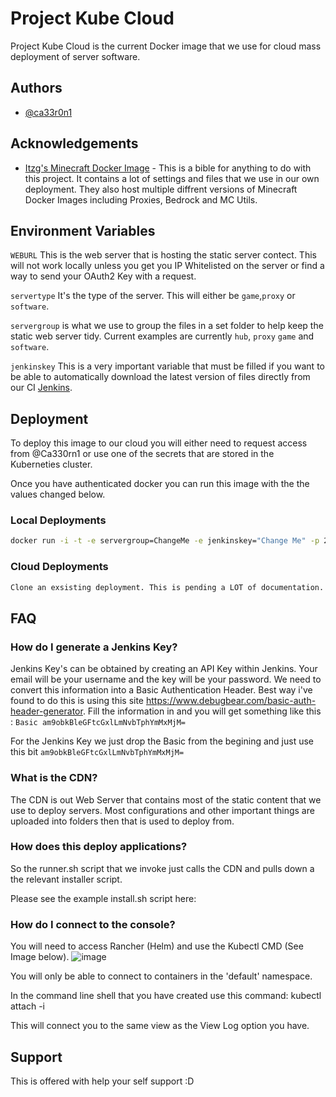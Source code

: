 # Project Kube Cloud

Project Kube Cloud is the current Docker image that we use for cloud mass deployment of server software.

## Authors

- [@ca33r0n1](https://www.github.com/ca33r0n1)

## Acknowledgements

 - [Itzg's Minecraft Docker Image](https://github.com/itzg/docker-minecraft-server) - This is a bible for anything to do with this project. It contains a lot of settings and files that we use in our own deployment. They also host multiple diffrent versions of Minecraft Docker Images including Proxies, Bedrock and MC Utils.

## Environment Variables

`WEBURL` This is the web server that is hosting the static server contect. This will not work locally unless you get you IP Whitelisted on the server or find a way to send your OAuth2 Key with a request. 

`servertype` It's the type of the server. This will either be `game`,`proxy` or `software`. 

`servergroup` is what we use to group the files in a set folder to help keep the static web server tidy.  Current examples are currently `hub`, `proxy` `game` and `software`.

`jenkinskey` This is a very important variable that must be filled if you want to be able to automatically download the latest version of files directly from our CI [Jenkins](https://jenkins.dev-ops.tips).
## Deployment

To deploy this image to our cloud you will either need to request access from @Ca330rn1 or use one of the secrets that are stored in the Kuberneties cluster.

Once you have authenticated docker you can run this image with the the values changed below.

### Local Deployments
```bash
docker run -i -t -e servergroup=ChangeMe -e jenkinskey="Change Me" -p 25565:25565 
```

### Cloud Deployments

```bash
Clone an exsisting deployment. This is pending a LOT of documentation.
```

## FAQ

### How do I generate a Jenkins Key?

Jenkins Key's can be obtained by creating an API Key within Jenkins. Your email will be your username and the key will be your password. We need to convert this information into a Basic Authentication Header. Best way i've found to do this is using this site https://www.debugbear.com/basic-auth-header-generator. Fill the information in and you will get something like this : `Basic am9obkBleGFtcGxlLmNvbTphYmMxMjM=` 

For the Jenkins Key we just drop the Basic from the begining and just use this bit `am9obkBleGFtcGxlLmNvbTphYmMxMjM=`

### What is the CDN?

The CDN is out Web Server that contains most of the static content that we use to deploy servers. Most configurations and other important things are uploaded into folders then that is used to deploy from. 


### How does this deploy applications?

So the runner.sh script that we invoke just calls the CDN and pulls down a the relevant installer script.

Please see the example install.sh script here: <LINK PENDING UPDATE>
### How do I connect to the console?

You will need to access Rancher (Helm) and use the Kubectl CMD (See Image below).
![image](https://user-images.githubusercontent.com/12416650/154968879-31ca3dfe-6e92-40b2-899b-fa036fc49501.png)

You will only be able to connect to containers in the 'default' namespace.

In the command line shell that you have created use this command: kubectl attach <Pod Name Here> -i
 
This will connect you to the same view as the View Log option you have.

## Support

This is offered with help your self support :D
